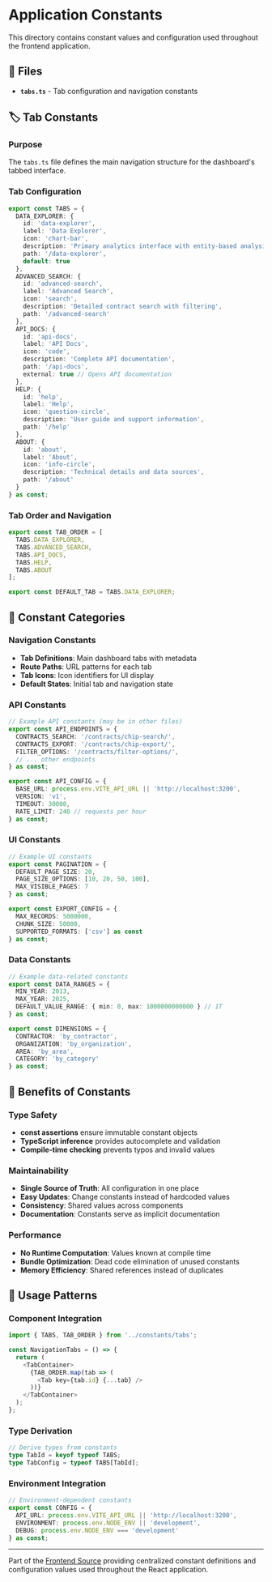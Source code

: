 # Application Constants

This directory contains constant values and configuration used throughout the frontend application.

## 📁 Files

- **`tabs.ts`** - Tab configuration and navigation constants

## 🏷️ Tab Constants

### Purpose
The `tabs.ts` file defines the main navigation structure for the dashboard's tabbed interface.

### Tab Configuration
```typescript
export const TABS = {
  DATA_EXPLORER: {
    id: 'data-explorer',
    label: 'Data Explorer',
    icon: 'chart-bar',
    description: 'Primary analytics interface with entity-based analysis',
    path: '/data-explorer',
    default: true
  },
  ADVANCED_SEARCH: {
    id: 'advanced-search',
    label: 'Advanced Search',
    icon: 'search',
    description: 'Detailed contract search with filtering',
    path: '/advanced-search'
  },
  API_DOCS: {
    id: 'api-docs',
    label: 'API Docs',
    icon: 'code',
    description: 'Complete API documentation',
    path: '/api-docs',
    external: true // Opens API documentation
  },
  HELP: {
    id: 'help',
    label: 'Help',
    icon: 'question-circle',
    description: 'User guide and support information',
    path: '/help'
  },
  ABOUT: {
    id: 'about',
    label: 'About',
    icon: 'info-circle',
    description: 'Technical details and data sources',
    path: '/about'
  }
} as const;
```

### Tab Order and Navigation
```typescript
export const TAB_ORDER = [
  TABS.DATA_EXPLORER,
  TABS.ADVANCED_SEARCH,
  TABS.API_DOCS,
  TABS.HELP,
  TABS.ABOUT
];

export const DEFAULT_TAB = TABS.DATA_EXPLORER;
```

## 🎯 Constant Categories

### Navigation Constants
- **Tab Definitions**: Main dashboard tabs with metadata
- **Route Paths**: URL patterns for each tab
- **Tab Icons**: Icon identifiers for UI display
- **Default States**: Initial tab and navigation state

### API Constants
```typescript
// Example API constants (may be in other files)
export const API_ENDPOINTS = {
  CONTRACTS_SEARCH: '/contracts/chip-search/',
  CONTRACTS_EXPORT: '/contracts/chip-export/',
  FILTER_OPTIONS: '/contracts/filter-options/',
  // ... other endpoints
} as const;

export const API_CONFIG = {
  BASE_URL: process.env.VITE_API_URL || 'http://localhost:3200',
  VERSION: 'v1',
  TIMEOUT: 30000,
  RATE_LIMIT: 240 // requests per hour
} as const;
```

### UI Constants
```typescript
// Example UI constants
export const PAGINATION = {
  DEFAULT_PAGE_SIZE: 20,
  PAGE_SIZE_OPTIONS: [10, 20, 50, 100],
  MAX_VISIBLE_PAGES: 7
} as const;

export const EXPORT_CONFIG = {
  MAX_RECORDS: 5000000,
  CHUNK_SIZE: 50000,
  SUPPORTED_FORMATS: ['csv'] as const
} as const;
```

### Data Constants
```typescript
// Example data-related constants
export const DATA_RANGES = {
  MIN_YEAR: 2013,
  MAX_YEAR: 2025,
  DEFAULT_VALUE_RANGE: { min: 0, max: 1000000000000 } // 1T
} as const;

export const DIMENSIONS = {
  CONTRACTOR: 'by_contractor',
  ORGANIZATION: 'by_organization',
  AREA: 'by_area',
  CATEGORY: 'by_category'
} as const;
```

## 🔧 Benefits of Constants

### Type Safety
- **const assertions** ensure immutable constant objects
- **TypeScript inference** provides autocomplete and validation
- **Compile-time checking** prevents typos and invalid values

### Maintainability
- **Single Source of Truth**: All configuration in one place
- **Easy Updates**: Change constants instead of hardcoded values
- **Consistency**: Shared values across components
- **Documentation**: Constants serve as implicit documentation

### Performance
- **No Runtime Computation**: Values known at compile time
- **Bundle Optimization**: Dead code elimination of unused constants
- **Memory Efficiency**: Shared references instead of duplicates

## 🔗 Usage Patterns

### Component Integration
```typescript
import { TABS, TAB_ORDER } from '../constants/tabs';

const NavigationTabs = () => {
  return (
    <TabContainer>
      {TAB_ORDER.map(tab => (
        <Tab key={tab.id} {...tab} />
      ))}
    </TabContainer>
  );
};
```

### Type Derivation
```typescript
// Derive types from constants
type TabId = keyof typeof TABS;
type TabConfig = typeof TABS[TabId];
```

### Environment Integration
```typescript
// Environment-dependent constants
export const CONFIG = {
  API_URL: process.env.VITE_API_URL || 'http://localhost:3200',
  ENVIRONMENT: process.env.NODE_ENV || 'development',
  DEBUG: process.env.NODE_ENV === 'development'
} as const;
```

---

Part of the [Frontend Source](../) providing centralized constant definitions and configuration values used throughout the React application.
